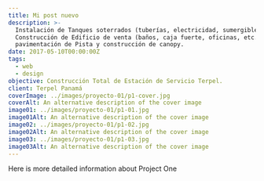 ```yaml
---
title: Mi post nuevo
description: >-
  Instalación de Tanques soterrados (tuberías, electricidad, sumergibles, etc.),
  Construcción de Edificio de venta (baños, caja fuerte, oficinas, etc.)
  pavimentación de Pista y construcción de canopy.
date: 2017-05-10T00:00:00Z
tags:
  - web
  - design
objective: Construcción Total de Estación de Servicio Terpel.
client: Terpel Panamá
coverImage: ../images/proyecto-01/p1-cover.jpg
coverAlt: An alternative description of the cover image
image01: ../images/proyecto-01/p1-01.jpg
image01Alt: An alternative description of the cover image
image02: ../images/proyecto-01/p1-02.jpg
image02Alt: An alternative description of the cover image
image03: ../images/proyecto-01/p1-03.jpg
image03Alt: An alternative description of the cover image
---
```


Here is more detailed information about Project One
